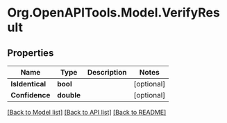 # Org.OpenAPITools.Model.VerifyResult
## Properties

Name | Type | Description | Notes
------------ | ------------- | ------------- | -------------
**IsIdentical** | **bool** |  | [optional] 
**Confidence** | **double** |  | [optional] 

[[Back to Model list]](../README.md#documentation-for-models) [[Back to API list]](../README.md#documentation-for-api-endpoints) [[Back to README]](../README.md)

